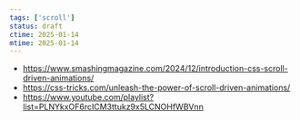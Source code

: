 ```yaml
---
tags: ['scroll']
status: draft
ctime: 2025-01-14
mtime: 2025-01-14
---
```


- https://www.smashingmagazine.com/2024/12/introduction-css-scroll-driven-animations/
- https://css-tricks.com/unleash-the-power-of-scroll-driven-animations/
- https://www.youtube.com/playlist?list=PLNYkxOF6rcICM3ttukz9x5LCNOHfWBVnn
